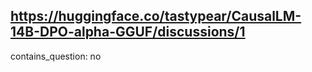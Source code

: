 ## https://huggingface.co/tastypear/CausalLM-14B-DPO-alpha-GGUF/discussions/1

contains_question: no